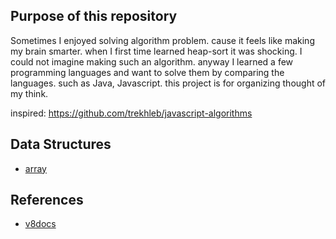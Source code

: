 
## Purpose of this repository

Sometimes I enjoyed solving algorithm problem. cause it feels like making my brain smarter.
when I first time learned heap-sort it was shocking. I could not imagine making such an algorithm. anyway 
I learned a few programming languages ​​and want to solve them by comparing the languages.
such as Java, Javascript. this project is for organizing thought of my think.

inspired: https://github.com/trekhleb/javascript-algorithms

## Data Structures

* [array](data-structure/array/array.md)


## References

* [v8docs](https://v8docs.nodesource.com/)


